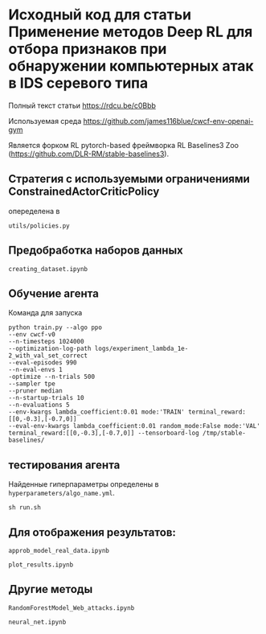 


# Исходный код для статьи Применение методов Deep RL для отбора признаков при обнаружении компьютерных атак в IDS серевого типа

Полный текст статьи https://rdcu.be/c0Bbb

Используемая среда https://github.com/james116blue/cwcf-env-openai-gym


Является форком RL pytorch-based фреймворка 
RL Baselines3 Zoo (https://github.com/DLR-RM/stable-baselines3).
## Стратегия с используемыми ограничениями ConstrainedActorCriticPolicy 
опеределена в
```
utils/policies.py
```


## Предобработка наборов данных
```
creating_dataset.ipynb
```

## Обучение агента 

Команда для запуска
```
python train.py --algo ppo
--env cwcf-v0
--n-timesteps 1024000
--optimization-log-path logs/experiment_lambda_1e-2_with_val_set_correct
--eval-episodes 990
--n-eval-envs 1
-optimize --n-trials 500
--sampler tpe
--pruner median
--n-startup-trials 10
--n-evaluations 5
--env-kwargs lambda_coefficient:0.01 mode:'TRAIN' terminal_reward:[[0,-0.3],[-0.7,0]]
--eval-env-kwargs lambda_coefficient:0.01 random_mode:False mode:'VAL' terminal_reward:[[0,-0.3],[-0.7,0]] --tensorboard-log /tmp/stable-baselines/
```
## тестирования агента 

Найденные гиперпараметры определены в  `hyperparameters/algo_name.yml`.
```
sh run.sh
```

##  Для отображения результатов:
```
approb_model_real_data.ipynb
```

```
plot_results.ipynb
```
## Другие методы
```
RandomForestModel_Web_attacks.ipynb
```

```
neural_net.ipynb
```

